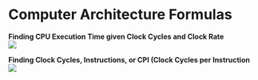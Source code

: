# Computer Architecture Formulas

**Finding CPU Execution Time given Clock Cycles and Clock Rate**  
<img src="https://latex.codecogs.com/gif.latex?CPUTime=\frac{ClockCycles}{ClockRate}" />

**Finding Clock Cycles, Instructions, or CPI (Clock Cycles per Instruction**  
<img src="https://latex.codecogs.com/gif.latex?ClockCycles=Instructions*CPI" />